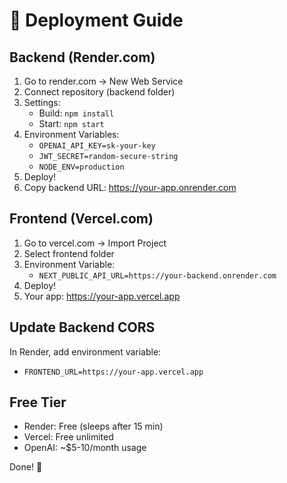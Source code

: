 # 🚀 Deployment Guide

## Backend (Render.com)
1. Go to render.com → New Web Service
2. Connect repository (backend folder)
3. Settings:
   - Build: `npm install`
   - Start: `npm start`
4. Environment Variables:
   - `OPENAI_API_KEY=sk-your-key`
   - `JWT_SECRET=random-secure-string`
   - `NODE_ENV=production`
5. Deploy!
6. Copy backend URL: https://your-app.onrender.com

## Frontend (Vercel.com)
1. Go to vercel.com → Import Project
2. Select frontend folder
3. Environment Variable:
   - `NEXT_PUBLIC_API_URL=https://your-backend.onrender.com`
4. Deploy!
5. Your app: https://your-app.vercel.app

## Update Backend CORS
In Render, add environment variable:
- `FRONTEND_URL=https://your-app.vercel.app`

## Free Tier
- Render: Free (sleeps after 15 min)
- Vercel: Free unlimited
- OpenAI: ~$5-10/month usage

Done! 🎉
